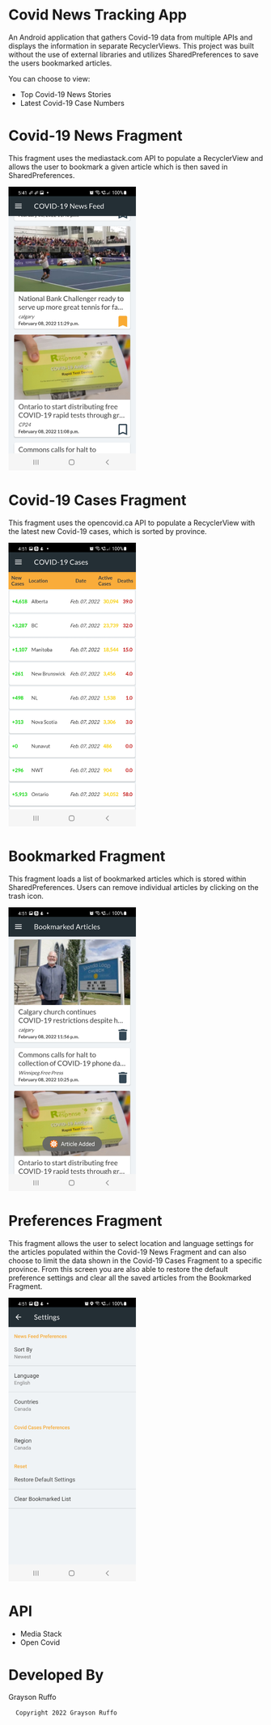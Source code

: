 # Covid News Tracking App
An Android application that gathers Covid-19 data from multiple APIs and displays the information in separate RecyclerViews. This project was built without the use of external libraries and utilizes SharedPreferences to save the users bookmarked articles.

You can choose to view:
- Top Covid-19 News Stories
- Latest Covid-19 Case Numbers

# Covid-19 News Fragment
This fragment uses the mediastack.com API to populate a RecyclerView and allows the user to bookmark a given article which is then saved in SharedPreferences.

<img src="./images/mainscreen1.jpg" width="50%" height="50%">


# Covid-19 Cases Fragment
This fragment uses the opencovid.ca API to populate a RecyclerView with the latest new Covid-19 cases, which is sorted by province. 

<img src="./images/secondscreen.jpg" width="50%" height="50%">


# Bookmarked Fragment
This fragment loads a list of bookmarked articles which is stored within SharedPreferences. Users can remove individual articles by clicking on the trash icon.

<img src="./images/bookmarkscreen.jpg" width="50%" height="50%">


# Preferences Fragment
This fragment allows the user to select location and language settings for the articles populated within the Covid-19 News Fragment and can also choose to limit the data shown in the Covid-19 Cases Fragment to a specific province. From this screen you are also able to restore the default preference settings and clear all the saved articles from the Bookmarked Fragment.

<img src="./images/preferencescreen.jpg" width="50%" height="50%">


# API
- Media Stack
- Open Covid

# Developed By
Grayson Ruffo

      Copyright 2022 Grayson Ruffo
